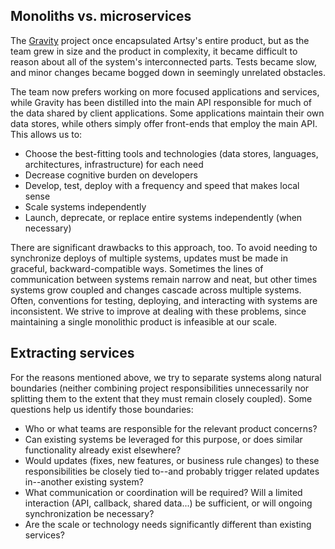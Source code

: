 ## Monoliths vs. microservices

The [Gravity](https://github.com/artsy/gravity/) project once encapsulated Artsy's entire product, but as the team
grew in size and the product in complexity, it became difficult to reason about all of the system's interconnected
parts. Tests became slow, and minor changes became bogged down in seemingly unrelated obstacles.

The team now prefers working on more focused applications and services, while Gravity has been distilled into the
main API responsible for much of the data shared by client applications. Some applications maintain their own data
stores, while others simply offer front-ends that employ the main API. This allows us to:

- Choose the best-fitting tools and technologies (data stores, languages, architectures, infrastructure) for each
  need
- Decrease cognitive burden on developers
- Develop, test, deploy with a frequency and speed that makes local sense
- Scale systems independently
- Launch, deprecate, or replace entire systems independently (when necessary)

There are significant drawbacks to this approach, too. To avoid needing to synchronize deploys of multiple systems,
updates must be made in graceful, backward-compatible ways. Sometimes the lines of communication between systems
remain narrow and neat, but other times systems grow coupled and changes cascade across multiple systems. Often,
conventions for testing, deploying, and interacting with systems are inconsistent. We strive to improve at dealing
with these problems, since maintaining a single monolithic product is infeasible at our scale.

## Extracting services

For the reasons mentioned above, we try to separate systems along natural boundaries (neither combining project
responsibilities unnecessarily nor splitting them to the extent that they must remain closely coupled). Some
questions help us identify those boundaries:

- Who or what teams are responsible for the relevant product concerns?
- Can existing systems be leveraged for this purpose, or does similar functionality already exist elsewhere?
- Would updates (fixes, new features, or business rule changes) to these responsibilities be closely tied to--and
  probably trigger related updates in--another existing system?
- What communication or coordination will be required? Will a limited interaction (API, callback, shared data...)
  be sufficient, or will ongoing synchronization be necessary?
- Are the scale or technology needs significantly different than existing services?
